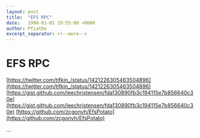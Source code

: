```yaml
---
layout: post
title:  "EFS RPC"
date:   1990-01-01 19:55:00 +0000
author: PfiatDe
excerpt_separator: <!--more-->
---
```


# EFS RPC
[https://twitter.com/tifkin_/status/1421226305463504896](https://twitter.com/tifkin_/status/1421226305463504896)
[https://gist.github.com/leechristensen/fda130890fb3c194115e7b856640c30e](https://gist.github.com/leechristensen/fda130890fb3c194115e7b856640c30e)
[https://github.com/zcgonvh/EfsPotato](https://github.com/zcgonvh/EfsPotato)

...
<!--more-->
